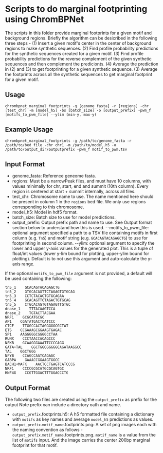 # Scripts to do marginal footprinting using ChromBPNet

The scripts in this folder provide marginal footprints for a given motif and background regions.  Briefly the algorithm can be desicribed in the following three steps -  (1) Insert a given motif's center in the center of background regions to make synthetic sequences. (2) Find profile probability predictions for the synthetic sequences created for a given motif. (3) Find profile probability predictions for the reverse complement of the given synthetic sequences and then complement the predicionts. (4) Average the prediction in (2) and (3) to get footprinting for a given synthetic sequence. (3) Average the footprints across all the synthetic sequences to get marginal footprint for a given motif.

## Usage

```
chrombpnet_marginal_footprints -g [genome_fasta] -r [regions] -chr [test_chr] -m [model_h5] -bs [batch_size] -o [output_prefix] -pwm_f [motifs_to_pwm_file] --ylim (min-y, max-y)
```

## Example Usage

```
chrombpnet_marginal_footprints -g /path/to/genome_fasta -r /path/to/bed_file -chr chr1 -m /path/to/model.h5 -o /path/to/output_dir/outputprefix -pwm_f motif_to_pwm.tsv
```

## Input Format

- genome_fasta: Reference geneome fasta.
- regions: Must be a narrowPeak files, and must have 10 columns, with values minimally for chr, start, end and summit (10th column). Every region is centered at start + summit internally, across all files. 
- test_chr: Chromosome name to use. The name mentioned here should be present in column 1 in the `regions` bed file.  We only use regions corresponding to this chromosome.
- model_h5: Model in hdf5 format.
- batch_size: Batch size to use for model predictions.
- output_prefix: Output prefix path and name to use. See Output format section below to understand how this is used.
--motifs_to_pwm_file: optional argument specified a path to a TSV file containing motifs in first column (e.g. `Tn5`) and motif string (e.g. `GCACAGTACAGAGCTG`) to use for footprinting in second column. 
--ylim: optional argument to specify the lower and upper y-axis values for the generated plot. This is a tuple of float/int values (lower y-lim bound for plotting, upper-ylim bound for plotting). Default is to not use this argument and auto-calculate the y-axis range.

If the optional `motifs_to_pwm_file` argument is not provided, a default will be used containing the following:
```
tn5_1    GCACAGTACAGAGCTG
tn5_2    GTGCACAGTTCTAGAGTGTGCAG
tn5_3    CCTCTACACTGTGCAGAA
tn5_4    GCACAGTTCTAGACTGTGCAG
tn5_5    CTGCACAGTGTAGAGTTGTGC
dnase_1    TTTACAAGTCCA
dnase_2    TGTACTTACGAA
NRF1    GCGCATGCGC
AP1    CGATATGACTCATCCC
CTCF    TTGGCCACTAGGGGGCGCTAT
ETS    CCGAAAGCGGAAGTGAGAC
SP1    AAGGGGGCGGGGCCTAA
RUNX    CCCTAACCACAGCCC
NFKB    GCAAGGGAAATTCCCCAGG
GATA+TAL    GGCTGGGGGGGGCAGATAAGGCC
TAL    GGCTGGG
NFYB    CCAGCCAATCAGAGC
GABPA    GAAACCGGAAGTGGCC
BACH1+MAFK    AACTGCTGAGTCATCCCG
NRF1    CCCCGCGCATGCGCAGTGC
HNF4G    CCGTTGGACTTTGGACCCTG
```


## Output Format

The following two files are created using the `output_prefix` as prefix for the output  Note prefix xan include a directory oath and name.

- `output_prefix`.footprints.h5: A h5 formatted file containing a dictionary with `motifs` as key names and average `model_h5` predictions as values.
- `output_prefix`.`motif_name`.footprints.png: A set of png images each with the naming convention as follows - `output_prefix`.`motif_name`.footprints.png. `motif_name` is a value from the list of `motifs` input. And the image carries the center 200bp marginal footprint for that motif.

